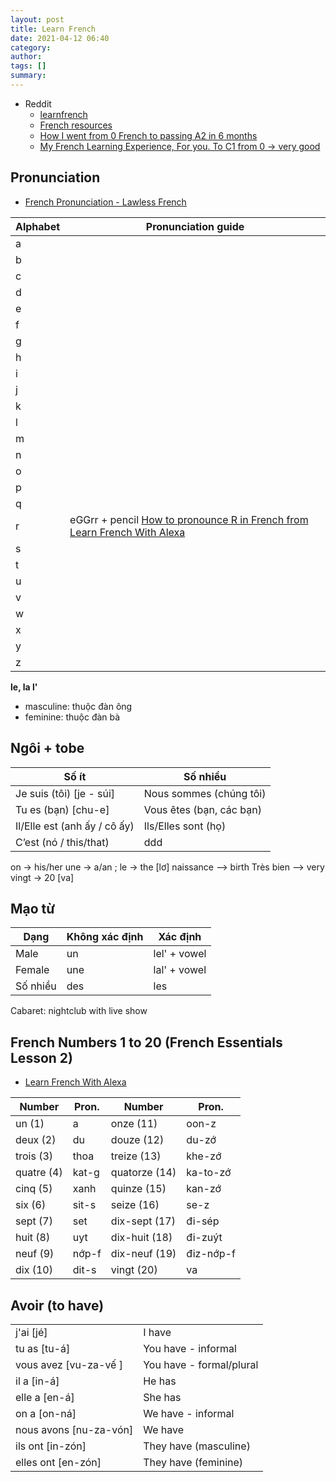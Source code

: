 ```yaml
---
layout: post
title: Learn French
date: 2021-04-12 06:40
category: 
author: 
tags: []
summary: 
---
```


- Reddit
  - [learnfrench](https://www.reddit.com/r/learnfrench/)
  - [French resources](https://www.reddit.com/r/French/wiki/resources)
  - [How I went from 0 French to passing A2 in 6 months](https://www.reddit.com/r/languagelearning/comments/kzbte6/how_i_went_from_0_french_to_passing_a2_in_6/)
  - [My French Learning Experience, For you. To C1 from 0 -> very good](https://www.reddit.com/r/French/comments/iq2ib9/my_french_learning_experience_for_you_to_c1_from_0/)

## Pronunciation

- [French Pronunciation - Lawless French](https://www.lawlessfrench.com/pronunciation/)


| Alphabet | Pronunciation guide                                                                                           |
| -------- | ------------------------------------------------------------------------------------------------------------- |
| a        |                                                                                                               |
| b        |                                                                                                               |
| c        |                                                                                                               |
| d        |                                                                                                               |
| e        |                                                                                                               |
| f        |                                                                                                               |
| g        |                                                                                                               |
| h        |                                                                                                               |
| i        |                                                                                                               |
| j        |                                                                                                               |
| k        |                                                                                                               |
| l        |                                                                                                               |
| m        |                                                                                                               |
| n        |                                                                                                               |
| o        |                                                                                                               |
| p        |                                                                                                               |
| q        |                                                                                                               |
| r        | eGGrr + pencil [How to pronounce R in French from Learn French With Alexa](https://youtu.be/MrjMJ_PAlB8?t=62) |
| s        |                                                                                                               |
| t        |                                                                                                               |
| u        |                                                                                                               |
| v        |                                                                                                               |
| w        |                                                                                                               |
| x        |                                                                                                               |
| y        |                                                                                                               |
| z        |                                                                                                               |


**le, la l'**
- masculine: thuộc đàn ông
- feminine: thuộc đàn bà

## Ngôi + tobe 

| **Số ít**                    | **Số nhiều**             |
| ---------------------------- | ------------------------ |
| Je suis (tôi) [je - súi]     | Nous sommes (chúng tôi)  |
| Tu es (bạn) [chu-e]          | Vous êtes (bạn, các bạn) |
| Il/Elle est (anh ấy / cô ấy) | Ils/Elles sont (họ)      |
| C’est (nó / this/that)       | ddd                      |

on → his/her
une → a/an ; le → the [lơ]
naissance --> birth
Très bien --> very 
vingt → 20 [va]



## Mạo từ

| **Dạng** | **Không xác định** | **Xác định** |
| -------- | ------------------ | ------------ |
| Male     | un                 | lel' + vowel |
| Female   | une                | lal' + vowel |
| Số nhiều | des                | les          |

Cabaret: nightclub with live show

## French Numbers 1 to 20 (French Essentials Lesson 2)
- [Learn French With Alexa](https://youtu.be/H2-REbL2OU0)

| Number     | Pron. | Number        | Pron.     |
| ---------- | ----- | ------------- | --------- |
| un (1)     | a     | onze (11)     | oon-z     |
| deux (2)   | du    | douze (12)    | du-zớ     |
| trois (3)  | thoa  | treize (13)   | khe-zớ    |
| quatre (4) | kat-g | quatorze (14) | ka-to-zớ  |
| cinq (5)   | xanh  | quinze (15)   | kan-zớ    |
| six (6)    | sit-s | seize (16)    | se-z      |
| sept (7)   | set   | dix-sept (17) | đi-sép    |
| huit (8)   | uyt   | dix-huit (18) | đi-zuýt   |
| neuf (9)   | nớp-f | dix-neuf (19) | điz-nớp-f |
| dix (10)   | dit-s | vingt (20)    | va        |

## Avoir (to have)
|                        |                          |
| ---------------------- | ------------------------ |
| j'ai [jé]              | I have                   |
| tu as [tu-á]           | You have - informal      |
| vous avez [vu-za-vế ]  | You have - formal/plural |
| il a [in-á]            | He has                   |
| elle a [en-á]          | She has                  |
| on a [on-ná]           | We have - informal       |
| nous avons [nu-za-vón] | We have                  |
| ils ont [in-zón]       | They have    (masculine) |
| elles ont [en-zón]     | They have    (feminine)  |
